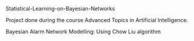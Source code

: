 Statistical-Learning-on-Bayesian-Networks

Project done during the course Advanced Topics in Artificial Intelligence.

Bayesian Alarm Network Modelling: Using Chow Liu algorithm
